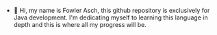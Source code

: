 - 👋 Hi, my name is Fowler Asch, this github repository is exclusively for Java development. I'm dedicating myself to learning this language in depth and this is where all my progress will be.
  
